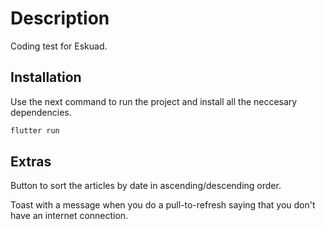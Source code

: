 # Description

Coding test for Eskuad.

## Installation

Use the next command to run the project and install all the neccesary dependencies.

```bash
flutter run
```

## Extras

Button to sort the articles by date in ascending/descending order.

Toast with a message when you do a pull-to-refresh saying that you don't have an internet connection.

